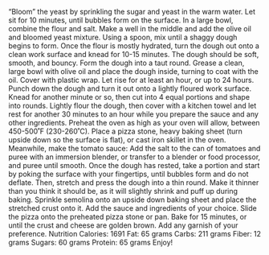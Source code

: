 “Bloom” the yeast by sprinkling the sugar and yeast in the warm water. Let sit for 10 minutes, until bubbles form on the surface.
In a large bowl, combine the flour and salt. Make a well in the middle and add the olive oil and bloomed yeast mixture. Using a spoon, mix until a shaggy dough begins to form.
Once the flour is mostly hydrated, turn the dough out onto a clean work surface and knead for 10-15 minutes. The dough should be soft, smooth, and bouncy. Form the dough into a taut round.
Grease a clean, large bowl with olive oil and place the dough inside, turning to coat with the oil. Cover with plastic wrap. Let rise for at least an hour, or up to 24 hours.
Punch down the dough and turn it out onto a lightly floured work surface. Knead for another minute or so, then cut into 4 equal portions and shape into rounds.
Lightly flour the dough, then cover with a kitchen towel and let rest for another 30 minutes to an hour while you prepare the sauce and any other ingredients.
Preheat the oven as high as your oven will allow, between 450-500˚F (230-260˚C). Place a pizza stone, heavy baking sheet (turn upside down so the surface is flat), or cast iron skillet in the oven.
Meanwhile, make the tomato sauce: Add the salt to the can of tomatoes and puree with an immersion blender, or transfer to a blender or food processor, and puree until smooth.
Once the dough has rested, take a portion and start by poking the surface with your fingertips, until bubbles form and do not deflate.
Then, stretch and press the dough into a thin round. Make it thinner than you think it should be, as it will slightly shrink and puff up during baking.
Sprinkle semolina onto an upside down baking sheet and place the stretched crust onto it. Add the sauce and ingredients of your choice.
Slide the pizza onto the preheated pizza stone or pan. Bake for 15 minutes, or until the crust and cheese are golden brown.
Add any garnish of your preference.
Nutrition Calories: 1691 Fat: 65 grams Carbs: 211 grams Fiber: 12 grams Sugars: 60 grams Protein: 65 grams
Enjoy!